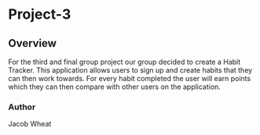 # Project-3

## Overview

For the third and final group project our group decided to create a Habit Tracker. This application allows users to sign up and create habits that they can then work towards.
For every habit completed the user will earn points which they can then compare with other users on the application. 



### Author
Jacob Wheat


